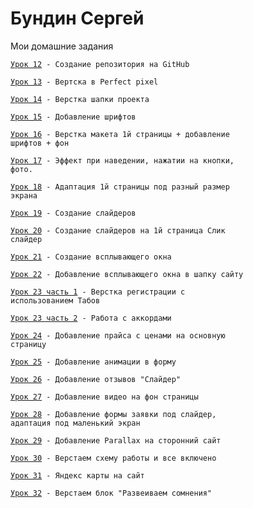 

# Бундин Сергей
Мои домашние задания

<code>[Урок 12](https://sayrex89.github.io/Lesson_12/index.html "Урок 12") - Создание репозитория на GitHub
  </code>


<code>[Урок 13](https://sayrex89.github.io/Lesson13/src/index.html "Урок 13") - Вертска в Perfect pixel
  </code>

<code>[Урок 14](https://sayrex89.github.io/Lesson_14/index.html "Урок 14") - Верстка шапки проекта
  </code>
  
  <code>[Урок 15](https://sayrex89.github.io/Lesson_15/src/index.html "Урок 15") - Добавление шрифтов
  </code>

<code>[Урок 16](https://sayrex89.github.io/Lesson_16/index.html "Урок 16") - Верстка макета 1й страницы + добавление шрифтов + фон
  </code>

<code>[Урок 17](https://sayrex89.github.io/Lessons_17/index.html "Урок 17") - Эффект при наведении, нажатии на кнопки, фото.
  </code>

<code>[Урок 18](https://sayrex89.github.io/Lesson_18/index.html "Урок 18") - Адаптация 1й страницы под разный размер экрана
  </code>

<code>[Урок 19](https://sayrex89.github.io/Lesson_19/index.html "Урок 19") - Создание слайдеров
  </code>

<code>[Урок 20](https://sayrex89.github.io/Lesson_20/index.html "Урок 20") - Создание слайдеров на 1й страница Слик слайдер
  </code>

<code>[Урок 21](https://sayrex89.github.io/Lesson_21/index.html "Урок 21") - Создание всплывающего окна
  </code>
  
<code>[Урок 22](https://sayrex89.github.io/Lesson_22/index.html "Урок 22") - Добавление всплывающего окна в шапку сайту
  </code>

<code>[Урок 23 часть 1](https://sayrex89.github.io/Lesson_23_1/index.html "Урок 23") - Верстка регистрации с использованием Табов
  </code>
  
 <code>[Урок 23 часть 2](https://sayrex89.github.io/Lesson_23(2)/index.html "Урок 23") - Работа с аккордами
 </code>
 
 <code>[Урок 24](https://sayrex89.github.io/Lesson_24/index.html "Урок 24") - Добавление прайса с ценами на основную страницу
 </code>
  
 <code>[Урок 25](https://sayrex89.github.io/Lesson_25/index.html "Урок 25") - Добавление анимации в форму
 </code>
 
 <code>[Урок 26](https://sayrex89.github.io/Lesson_26/index.html "Урок 26") - Добавление отзывов "Слайдер"
 </code>
 
 <code>[Урок 27](https://sayrex89.github.io/Lesson_27/index.html "Урок 27") - Добавление видео на фон страницы
 </code>

 <code>[Урок 28](https://sayrex89.github.io/Lesson_28/index.html "Урок 28") - Добавление формы заявки под слайдер, адаптация под маленький экран
 </code>
 
  <code>[Урок 29](https://sayrex89.github.io/Lesson_29/index.html "Урок 29") - Добавление Parallax на сторонний сайт
 </code>
 
  <code>[Урок 30](https://sayrex89.github.io/Lesson_30/index.html "Урок 30") - Верстаем схему работы и все включено
 </code>

  <code>[Урок 31](https://sayrex89.github.io/Lesson_31/index.html "Урок 31") - Яндекс карты на сайт
 </code>
 
 <code>[Урок 32](https://sayrex89.github.io/Lesson_32/index.html "Урок 32") - Верстаем блок "Развеиваем сомнения"
 </code>
